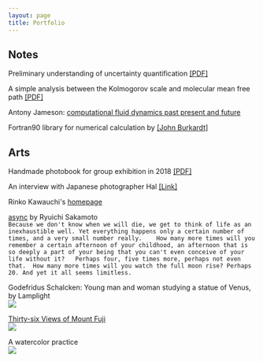 ```yaml
---
layout: page
title: Portfolio
---
```


## Notes

Preliminary understanding of uncertainty quantification [[PDF]](../documents//understand-uq.pdf)

A simple analysis between the Kolmogorov scale and molecular mean free path [[PDF]](../documents//kolmogorov-mfp.pdf)

Antony Jameson: [computational fluid dynamics past present and future](../documents//jameson-cfd.pdf)

Fortran90 library for numerical calculation by [[John Burkardt]](http://people.sc.fsu.edu/~jburkardt/f_src/f_src.html)

## Arts

Handmade photobook for group exhibition in 2018 [[PDF]](../documents//album-2018.pdf)

An interview with Japanese photographer Hal [[Link]](http://www.heyshow.com/mobile-article-detail/?id=36746)

Rinko Kawauchi's [homepage](http://rinkokawauchi.com/en/)

[async](https://open.spotify.com/album/2535QNWIvsIszI8AglJQO4) by Ryuichi Sakamoto  
``Because we don't know when we will die, we get to think of life as an inexhaustible well. Yet everything happens only a certain number of times, and a very small number really.   
How many more times will you remember a certain afternoon of your childhood, an afternoon that is so deeply a part of your being that you can't even conceive of your life without it?  
Perhaps four, five times more, perhaps not even that. 
How many more times will you watch the full moon rise? Perhaps 20. And yet it all seems limitless. ``

Godefridus Schalcken: Young man and woman studying a statue of Venus, by Lamplight  
![](https://ws1.sinaimg.cn/large/006tNc79gy1fzgia5bawcj30u011jb29.jpg)

[Thirty-six Views of Mount Fuji](https://en.wikipedia.org/wiki/Thirty-six_Views_of_Mount_Fuji)  
![](https://ws4.sinaimg.cn/large/006tNbRwgy1fynqtyvxh3j317i0u0e21.jpg)

A watercolor practice  
![](https://ws2.sinaimg.cn/large/006tNbRwgy1fyc8oocph0j30u00u04qq.jpg)
